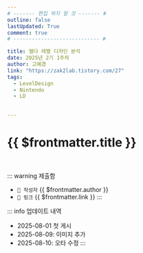 ```yaml
---
# ------- 편집 하지 말 것 ------- #
outline: false
lastUpdated: True
comment: true
# ---------------------------- #

title: 젤다 레벨 디자인 분석
date: 2025년 2기 1주차
author: 고예경
link: "https://zak2lab.tistory.com/27"
tags:
  - LevelDesign
  - Nintendo 
  - LD
  

---
```


# {{ $frontmatter.title }}

<br>

<!-- 여기는 냅두기 -->
::: warning 제출함
 - `🥳 작성자` {{ $frontmatter.author }}
 - `🔗 링크` <a :href="$frontmatter.link" target="_blank" rel="noopener"> {{ $frontmatter.link }} </a>
::: 

<!-- 업데이트 사항 등 필요한 내용 아래부터 자유롭게 사용 -->
::: info 업데이트 내역
- 2025-08-01 첫 게시  
- 2025-08-09: 이미지 추가  
- 2025-08-10: 오타 수정
:::

